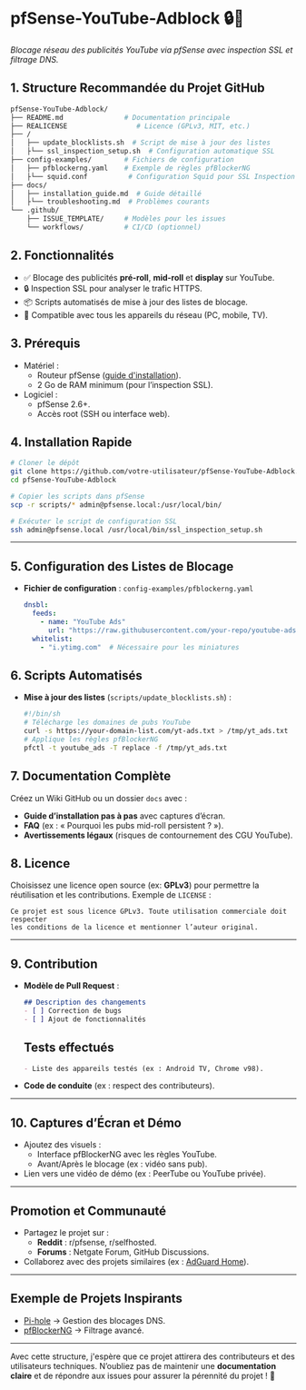 # pfSense-YouTube-Adblock 🔒🚫

_Blocage réseau des publicités YouTube via pfSense avec inspection SSL et filtrage DNS._

## **1. Structure Recommandée du Projet GitHub**

```bash
pfSense-YouTube-Adblock/
├── README.md               # Documentation principale
├── REALICENSE                 # Licence (GPLv3, MIT, etc.)
├── /
│   ├── update_blocklists.sh  # Script de mise à jour des listes
│   ├└── ssl_inspection_setup.sh  # Configuration automatique SSL
├── config-examples/        # Fichiers de configuration
│   ├── pfblockerng.yaml    # Exemple de règles pfBlockerNG
│   ├└── squid.conf          # Configuration Squid pour SSL Inspection
├── docs/
│   ├── installation_guide.md  # Guide détaillé
│   ├└── troubleshooting.md  # Problèmes courants
└── .github/
    ├── ISSUE_TEMPLATE/     # Modèles pour les issues
    └── workflows/          # CI/CD (optionnel)
```

## **2. Fonctionnalités**

- ✅ Blocage des publicités **pré-roll**, **mid-roll** et **display** sur YouTube.
- 🔒 Inspection SSL pour analyser le trafic HTTPS.
- 📦 Scripts automatisés de mise à jour des listes de blocage.
- 📡 Compatible avec tous les appareils du réseau (PC, mobile, TV).

## **3. Prérequis**

- Matériel :
  - Routeur pfSense ([guide d'installation](https://docs.netgate.com/pfsense/en/latest/install/install-pfsense.html)).
  - 2 Go de RAM minimum (pour l’inspection SSL).
- Logiciel :
  - pfSense 2.6+.
  - Accès root (SSH ou interface web).

## **4. Installation Rapide**

```bash
# Cloner le dépôt
git clone https://github.com/votre-utilisateur/pfSense-YouTube-Adblock.git
cd pfSense-YouTube-Adblock

# Copier les scripts dans pfSense
scp -r scripts/* admin@pfsense.local:/usr/local/bin/

# Exécuter le script de configuration SSL
ssh admin@pfsense.local /usr/local/bin/ssl_inspection_setup.sh
```

---

## **5. Configuration des Listes de Blocage**

- **Fichier de configuration** : `config-examples/pfblockerng.yaml`

  ```yaml
  dnsbl:
    feeds:
      - name: "YouTube Ads"
        url: "https://raw.githubusercontent.com/your-repo/youtube-ads-list/main/domains.txt"
    whitelist:
      - "i.ytimg.com"  # Nécessaire pour les miniatures
  ```

## **6. Scripts Automatisés**

- **Mise à jour des listes** (`scripts/update_blocklists.sh`) :

  ```bash
  #!/bin/sh
  # Télécharge les domaines de pubs YouTube
  curl -s https://your-domain-list.com/yt-ads.txt > /tmp/yt_ads.txt
  # Applique les règles pfBlockerNG
  pfctl -t youtube_ads -T replace -f /tmp/yt_ads.txt
  ```

## **7. Documentation Complète**

Créez un Wiki GitHub ou un dossier `docs` avec :

- **Guide d’installation pas à pas** avec captures d’écran.
- **FAQ** (ex : « Pourquoi les pubs mid-roll persistent ? »).
- **Avertissements légaux** (risques de contournement des CGU YouTube).

## **8. Licence**

Choisissez une licence open source (ex: **GPLv3**) pour permettre la réutilisation et les contributions. Exemple de `LICENSE` :

```text
Ce projet est sous licence GPLv3. Toute utilisation commerciale doit respecter 
les conditions de la licence et mentionner l’auteur original.
```

---

## **9. Contribution**

- **Modèle de Pull Request** :

  ```markdown
  ## Description des changements
  - [ ] Correction de bugs
  - [ ] Ajout de fonctionnalités
  ```
  
  ## Tests effectués
  
  ```markdown
  - Liste des appareils testés (ex : Android TV, Chrome v98).
  ```
  
- **Code de conduite** (ex : respect des contributeurs).

---

## **10. Captures d’Écran et Démo**

- Ajoutez des visuels :
  - Interface pfBlockerNG avec les règles YouTube.
  - Avant/Après le blocage (ex : vidéo sans pub).
- Lien vers une vidéo de démo (ex : PeerTube ou YouTube privée).

---

## **Promotion et Communauté**

- Partagez le projet sur :
  - **Reddit** : r/pfsense, r/selfhosted.
  - **Forums** : Netgate Forum, GitHub Discussions.
- Collaborez avec des projets similaires (ex : [AdGuard Home](https://github.com/AdguardTeam/AdGuardHome)).

---

## **Exemple de Projets Inspirants**

- [Pi-hole](https://github.com/pi-hole/pi-hole) → Gestion des blocages DNS.
- [pfBlockerNG](https://github.com/pfsense/pfsense-pkg-pfBlockerNG) → Filtrage avancé.

---

Avec cette structure, j'espère que ce projet attirera des contributeurs et des utilisateurs techniques. N’oubliez pas de maintenir une **documentation claire** et de répondre aux issues pour assurer la pérennité du projet ! 🚀
